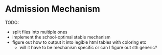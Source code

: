 # Admission Mechanism

TODO:
- split files into multiple ones
- implement the school-optimal stable mechanism
- figure out how to output it into legible html tables with coloring etc
  - will it have to be mechanism specific or can I figure out sth generic?
 

